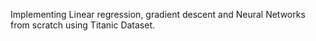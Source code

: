 Implementing Linear regression, gradient descent and Neural Networks from scratch using Titanic Dataset.
